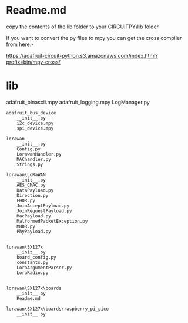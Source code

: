 # Readme.md

copy the contents of the lib folder to your CIRCUITPY\lib folder

If you want to convert the py files to mpy you can get the cross compiler from here:-

https://adafruit-circuit-python.s3.amazonaws.com/index.html?prefix=bin/mpy-cross/

# lib

adafruit_binascii.mpy
adafruit_logging.mpy
LogManager.py

	adafruit_bus_device
		__init__.py
		i2c_device.mpy
		spi_device.mpy
		
	lorawan
		__init__.py
		Config.py
		LorawanHandler.py
		MAChandler.py
		Strings.py
		
	lorawan\LoRaWAN
		__init__.py
		AES_CMAC.py
		DataPayload.py
		Direction.py
		FHDR.py
		JoinAcceptPayload.py
		JoinRequestPayload.py
		MacPayload.py
		MalformedPacketException.py
		MHDR.py
		PhyPayload.py
	
	
	lorawan\SX127x
		__init__.py
		board_config.py
		constants.py
		LoraArgumentParser.py
		LoraRadio.py


	lorawan\SX127x\boards
		__init__.py
		Readme.md
		
	lorawan\SX127x\boards\raspberry_pi_pico
		__init__.py
	
	
	
	
	
